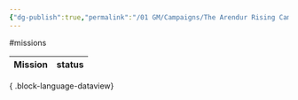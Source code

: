 ```yaml
---
{"dg-publish":true,"permalink":"/01 GM/Campaigns/The Arendur Rising Campaign/The Shadow Company/Bible/Player Vault/Missions/+Mission Board/","title":"Mission Board"}
---
```


#missions

| Mission | status |
| ------- | ------ |

{ .block-language-dataview}
